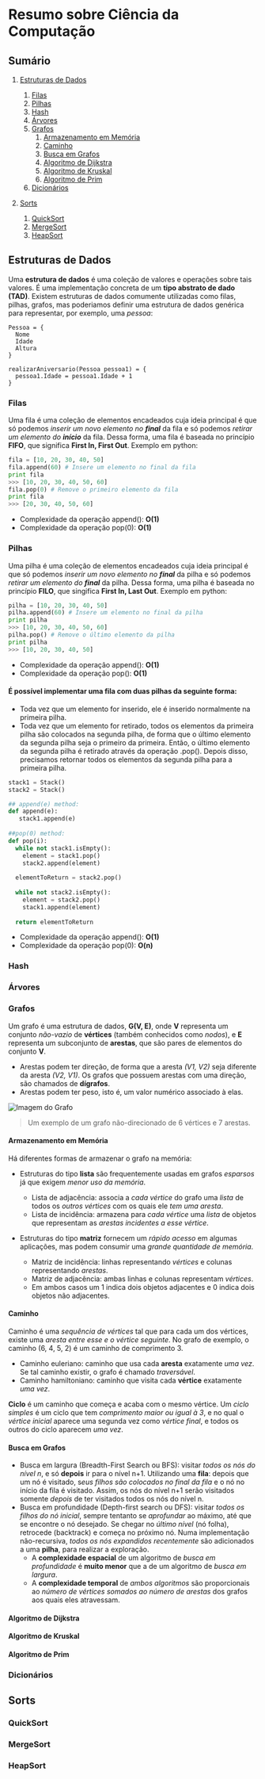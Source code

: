 # Resumo sobre Ciência da Computação

## Sumário
1. [Estruturas de Dados](https://github.com/Scheffel-V/Computer-Science#estruturas-de-dados)
   1. [Filas](https://github.com/Scheffel-V/Computer-Science#filas)
   2. [Pilhas](https://github.com/Scheffel-V/Computer-Science#pilhas)
   3. [Hash](https://github.com/Scheffel-V/Computer-Science#hash)
   4. [Árvores](https://github.com/Scheffel-V/Computer-Science#árvores)
   5. [Grafos](https://github.com/Scheffel-V/Computer-Science#grafos)
      1. [Armazenamento em Memória](https://github.com/Scheffel-V/Computer-Science#armazenamento-em-memória)
      2. [Caminho](https://github.com/Scheffel-V/Computer-Science#caminho)
      3. [Busca em Grafos](https://github.com/Scheffel-V/Computer-Science#busca-em-grafos)
      4. [Algoritmo de Dijkstra](https://github.com/Scheffel-V/Computer-Science#algoritmo-de-dijkstra)
      5. [Algoritmo de Kruskal](https://github.com/Scheffel-V/Computer-Science#algoritmo-de-kruskal)
      6. [Algoritmo de Prim](https://github.com/Scheffel-V/Computer-Science#algoritmo-de-prim)
   6. [Dicionários](https://github.com/Scheffel-V/Computer-Science#dicionários)

2. [Sorts](https://github.com/Scheffel-V/Computer-Science#sorts)
   1. [QuickSort](https://github.com/Scheffel-V/Computer-Science#quicksort)
   2. [MergeSort](https://github.com/Scheffel-V/Computer-Science#mergesort)
   3. [HeapSort](https://github.com/Scheffel-V/Computer-Science#pilhas#heapsort)


## Estruturas de Dados
Uma **estrutura de dados** é uma coleção de valores e operações sobre tais valores. É uma implementação concreta de um **tipo abstrato de dado (TAD)**. Existem estruturas de dados comumente utilizadas como filas, pilhas, grafos, mas poderiamos definir uma estrutura de dados genérica para representar, por exemplo, uma *pessoa*:
```
Pessoa = {
  Nome
  Idade
  Altura
}

realizarAniversario(Pessoa pessoa1) = {
  pessoa1.Idade = pessoa1.Idade + 1
}
```

### Filas
Uma fila é uma coleção de elementos encadeados cuja ideia principal é que só podemos _inserir um novo elemento no **final**_ da fila e só podemos _retirar um elemento do **início**_ da fila. Dessa forma, uma fila é baseada no princípio **FIFO**, que significa **First In, First Out**.
Exemplo em python:
```python
fila = [10, 20, 30, 40, 50]
fila.append(60) # Insere um elemento no final da fila
print fila
>>> [10, 20, 30, 40, 50, 60]
fila.pop(0) # Remove o primeiro elemento da fila
print fila
>>> [20, 30, 40, 50, 60]
```
* Complexidade da operação append(): **O(1)**
* Complexidade da operação pop(0): **O(1)**

### Pilhas
Uma pilha é uma coleção de elementos encadeados cuja ideia principal é que só podemos _inserir um novo elemento no **final**_ da pilha e só podemos _retirar um elemento do **final**_ da pilha. Dessa forma, uma pilha é baseada no princípio **FILO**, que singifica **First In, Last Out**.
Exemplo em python:
```python
pilha = [10, 20, 30, 40, 50]
pilha.append(60) # Insere um elemento no final da pilha
print pilha
>>> [10, 20, 30, 40, 50, 60]
pilha.pop() # Remove o último elemento da pilha
print pilha
>>> [10, 20, 30, 40, 50]
```
* Complexidade da operação append(): **O(1)**
* Complexidade da operação pop(): **O(1)**

#### É possível implementar uma fila com duas pilhas da seguinte forma:
* Toda vez que um elemento for inserido, ele é inserido normalmente na primeira pilha. 
* Toda vez que um elemento for retirado, todos os elementos da primeira pilha são colocados na segunda pilha, de forma que o último elemento da segunda pilha seja o primeiro da primeira. Então, o último elemento da segunda pilha é retirado através da operação .pop(). Depois disso, precisamos retornar todos os elementos da segunda pilha para a primeira pilha.
```python
stack1 = Stack()
stack2 = Stack()

## append(e) method:
def append(e):
   stack1.append(e)
   
##pop(0) method:
def pop(i):
  while not stack1.isEmpty():
    element = stack1.pop()
    stack2.append(element)
  
  elementToReturn = stack2.pop()
  
  while not stack2.isEmpty():
    element = stack2.pop()
    stack1.append(element)
  
  return elementToReturn
```
* Complexidade da operação append(): **O(1)**
* Complexidade da operação pop(0): **O(n)**

### Hash

### Árvores

### Grafos
Um grafo é uma estrutura de dados, **G(V, E)**, onde **V** representa um conjunto *não-vazio* de **vértices** (também conhecidos como *nodos*), e **E** representa um subconjunto de **arestas**, que são pares de elementos do conjunto **V**.
* Arestas podem ter direção, de forma que a aresta *(V1, V2)* seja diferente da aresta *(V2, V1)*. Os grafos que possuem arestas com uma direção, são chamados de **dígrafos**.
* Arestas podem ter peso, isto é, um valor numérico associado à elas.

![Imagem do Grafo](https://raw.githubusercontent.com/Scheffel-V/Computer-Science/master/grafo.png)
> Um exemplo de um grafo não-direcionado de 6 vértices e 7 arestas.

#### Armazenamento em Memória
Há diferentes formas de armazenar o grafo na memória:
- Estruturas do tipo **lista** são frequentemente usadas em grafos *esparsos* já que exigem *menor uso da memória*.
  - Lista de adjacência: associa a *cada vértice* do grafo uma *lista* de todos os *outros vértices* com os quais ele *tem uma aresta*. 
  - Lista de incidência: armazena para *cada vértice* uma *lista* de objetos que representam as *arestas incidentes a esse vértice*.

- Estruturas do tipo **matriz** fornecem um *rápido acesso* em algumas aplicações, mas podem consumir uma *grande quantidade de memória*.
  - Matriz de incidência: linhas representando *vértices* e colunas representando *arestas*.
  - Matriz de adjacência: ambas linhas e colunas representam *vértices*. 
  - Em ambos casos um 1 indica dois objetos adjacentes e 0 indica dois objetos não adjacentes.

#### Caminho
Caminho é uma *sequência de vértices* tal que para cada um dos vértices, existe uma *aresta entre esse e o vértice seguinte*.
No grafo de exemplo, o caminho (6, 4, 5, 2) é um caminho de comprimento 3.

* Caminho euleriano: caminho que usa cada **aresta** exatamente *uma vez*. Se tal caminho existir, o grafo é chamado *traversável*.
* Caminho hamiltoniano: caminho que visita cada **vértice** exatamente *uma vez*.

**Ciclo** é um caminho que começa e acaba com o mesmo vértice. Um *ciclo simples* é um ciclo que tem *comprimento maior ou igual à 3*, e no qual o *vértice inicial* aparece uma segunda vez como *vértice final*, e todos os outros do ciclo aparecem *uma vez*.

#### Busca em Grafos
- Busca em largura (Breadth-First Search ou BFS): visitar *todos os nós do nível n*, e só **depois** ir para o nível n+1. Utilizando uma **fila**: depois que um nó é visitado, s*eus filhos são colocados no final da fila* e o nó no início da fila é visitado. Assim, os nós do nível n+1 serão visitados somente *depois* de ter visitados todos os nós do nível n. 
- Busca em profundidade (Depth-first search ou DFS): visitar *todos os filhos do nó inicial*, sempre tentanto se *aprofundar* ao máximo, até que se encontre o nó desejado. Se chegar no *último nível* (nó folha), retrocede (backtrack) e começa no próximo nó.  Numa implementação não-recursiva, *todos os nós expandidos recentemente* são adicionados a uma **pilha**, para realizar a exploração.
  - A **complexidade espacial** de um algoritmo de *busca em profundidade* é **muito menor** que a de um algoritmo de *busca em largura*. 
  - A **complexidade temporal** de *ambos algoritmos* são proporcionais ao *número de vértices somados ao número de arestas* dos grafos aos quais eles atravessam.

#### Algoritmo de Dijkstra

#### Algoritmo de Kruskal

#### Algoritmo de Prim


### Dicionários

## Sorts

### QuickSort

### MergeSort

### HeapSort
